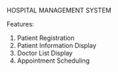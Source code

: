 HOSPITAL MANAGEMENT SYSTEM

Features:
1. Patient Registration
2. Patient Information Display
3. Doctor List Display
4. Appointment Scheduling
